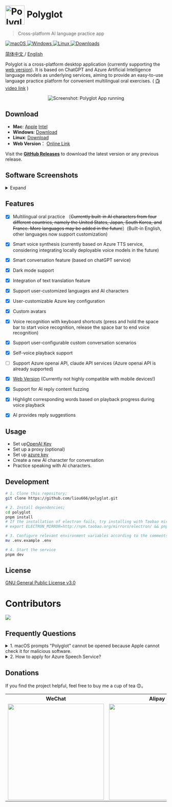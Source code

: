 # <img src="./public/favicon.ico" width="60px" align="center" alt="Polyglot icon"> Polyglot 
>  Cross-platform AI language practice app


<p align="left">
<a href="https://github.com/liou666/polyglot/releases" target="_blank">
<img alt="macOS" src="https://img.shields.io/badge/-macOS-black?style=flat-square&logo=apple&logoColor=white" />
</a>
<a href="https://github.com/liou666/polyglot/releases" target="_blank">
<img alt="Windows" src="https://img.shields.io/badge/-Windows-blue?style=flat-square&logo=windows&logoColor=white" />
</a>
<a href="https://github.com/liou666/polyglot/releases" target="_blank">
<img alt="Linux" src="https://img.shields.io/badge/-linux-red?style=flat-square&logo=linux&logoColor=white" />
</a>
<a href="https://github.com/liou666/polyglot/releases" target="_blank">
<img alt="Downloads" src="https://img.shields.io/github/downloads/liou666/polyglot/total.svg?style=flat" />
</a>
</p>

<p align="left">
<a href="./README.md">
简体中文
</a>
/
<a href="./README-EN.md">
English
</a>
</p>


Polyglot is a cross-platform desktop application (currently supporting the [web version](https://polyglotai.xyz)). It is based on ChatGPT and Azure Artificial Intelligence language models as underlying services, aiming to provide an easy-to-use language practice platform for convenient multilingual oral exercises. ( [📺 video link](https://doc.polyglotai.xyz/) )

<p align="center">
  <img width="" alt="Screenshot: Polyglot App running" src="./screenshot/main1.png">
</p>


## Download
- **Mac**: [Apple](https://github.com/liou666/polyglot/releases/download/v0.3.6/Polyglot_arm64_0.3.6.dmg) [Intel](https://github.com/liou666/polyglot/releases/download/v0.3.6/Polyglot_x64_0.3.6.dmg)
- **Windows**: [Download](https://github.com/liou666/polyglot/releases/download/v0.3.6/Polyglot_0.3.6.exe)
- **Linux**: [Download](https://github.com/liou666/polyglot/releases/download/v0.3.6/Polyglot_0.3.6.AppImage)
- **Web Version**： [Online Link](https://polyglotai.xyz)

Visit the **[GitHub Releases](https://github.com/liou666/polyglot/releases)** to download the latest version or any previous release.

## Software Screenshots
<details>
<summary>Expand</summary>


<p align="center">
  <img width="" alt="Screenshot: Polyglot App running" src="./screenshot/new.png">
</p>

<!-- <p align="center">
  <img width="" alt="Screenshot: Polyglot App running" src="./screenshot/main1-light.png">
</p> -->

<p align="center">
  <img width="" alt="Screenshot: Polyglot App running" src="./screenshot/setting_chat.png">
</p>
<p align="center">
  <img width="" alt="Screenshot: Polyglot App running" src="./screenshot/setting_voice.png">
</p>
<p align="center">
  <img width="" alt="Screenshot: Polyglot App running" src="./screenshot/export.png">
</p>

</details>

## Features
- [x] Multilingual oral practice  （~~Currently built-in AI characters from four different countries, namely the United States, Japan, South Korea, and France. More languages may be added in the future~~）(Built-in English, other languages now support customization)
- [x] Smart voice synthesis (currently based on Azure TTS service, considering integrating locally deployable voice models in the future)
- [x] Smart conversation feature (based on chatGPT service)
- [x] Dark mode support
- [x] Integration of text translation feature
- [x] Support user-customized languages and AI characters
- [x] User-customizable Azure key configuration
- [x] Custom avatars
- [x] Voice recognition with keyboard shortcuts (press and hold the space bar to start voice recognition, release the space bar to end voice recognition)

- [x] Support user-configurable custom conversation scenarios
- [x] Self-voice playback support
- [ ] Support Azure openai API, claude API services (Azure openai API is already supported)
- [x] [Web Version](https://polyglotai1.xyz) (Currently not highly compatible with mobile devices!)
- [x] Support for AI reply content fuzzing
- [x] Highlight corresponding words based on playback progress during voice playback
- [x] AI provides reply suggestions


## Usage
+ Set up[OpenAI Key](https://platform.openai.com/account/api-keys)
+ Set up a proxy (optional)
+ Set up [azure key](https://portal.azure.com/)
+ Create a new AI character for conversation
+ Practice speaking with AI characters.

## Development
```bash
# 1. Clone this repository;
git clone https://github.com/liou666/polyglot.git

# 2. Install dependencies;
cd polyglot
pnpm install 
# If the installation of electron fails, try installing with Taobao mirror source👇:
# export ELECTRON_MIRROR=http://npm.taobao.org/mirrors/electron/ && pnpm i

# 3. Configure relevant environment variables according to the comments
mv .env.example .env

# 4. Start the service
pnpm dev
```



## License
[GNU General Public License v3.0](./LICENSE)

# Contributors
<div>
  <a href="https://github.com/liou666/polyglot/graphs/contributors">
    <img src="https://contrib.rocks/image?repo=liou666/polyglot" />
  </a>
</div>

## Frequently Questions


<details>
<summary>1. macOS prompts "Polyglot" cannot be opened because Apple cannot check it for malicious software.</summary>

This error is due to the Gatekeeper security feature in the macOS operating system preventing the application from running.
To resolve this issue, follow these steps:

Open "System Preferences" and click on "Security & Privacy."
In the "General" tab, you will see a message: "Polyglot" was blocked. Click on "Open Anyway."
Alternatively, you can click "Open Anyways" to open your application.
(Admin permissions may be required to open the application.)

If you don't want to perform these steps every time you open the application, you can add the application to the whitelist to run without being blocked. To add your application to the whitelist, do the following:

Open Terminal and enter the following command:

```sh
xattr -rd com.apple.quarantine /path/to/Polyglot.app
```
Here, /path/to/Polyglot.app is the full path to your application.

After running the command, the application will be added to the whitelist, and Gatekeeper will no longer block its execution.
</details>
<details>
<summary>2. How to apply for Azure Speech Service?</summary>

To apply for an API key for Azure Speech Service, you can follow these steps:

+ Log in to the Azure portal （https://portal.azure.com/）
+ Go to the "Azure Speech Service" page and click the "Add" button.
+ In the "Create Azure Speech Service" window, choose your subscription, resource group, region, and specify a name for the new service.
+ Select the "F0" pricing tier and click "Create."
+ Once created, go to the "Overview" page of the new service to view the key and endpoint.

</details>

## Donations
If you find the project helpful, feel free to buy me a cup of tea 😊。

<table>
  <tr>
    <!-- <th>爱发电</th> -->
    <th>WeChat</th>
    <th>Alipay</th>
  </tr>
  <tr>
   <!-- <td><a target="_blank" href="https://afdian.net/a/liou666">爱发电</a</td> -->
    <td><img width="300" height="300" alt="" src="./public/donate/zsm.jpg"></td>
    <td><img width="300" height="300"  alt="" src="./public/donate/alipay.jpg"></td>
  </tr>
</table>

